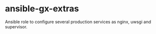 # ansible-gx-extras
Ansible role to configure several production services as nginx, uwsgi and supervisor.

